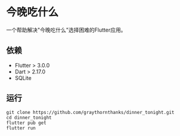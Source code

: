 # 今晚吃什么

一个帮助解决"今晚吃什么"选择困难的Flutter应用。

## 依赖

- Flutter > 3.0.0
- Dart > 2.17.0
- SQLite

## 运行

```
git clone https://github.com/graythornthanks/dinner_tonight.git
cd dinner_tonight
flutter pub get
flutter run
```
